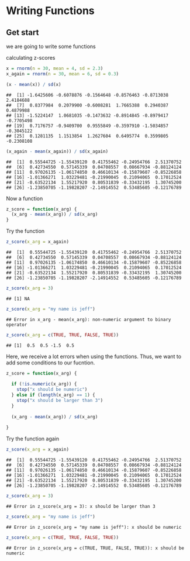 Writing Functions
================

## Get start

we are going to write some functions

calculating z-scores

``` r
x = rnorm(n = 30, mean = 4, sd = 2.3)
x_again = rnorm(n = 30, mean = 6, sd = 0.3)

(x - mean(x)) / sd(x)
```

    ##  [1] -1.6425606 -0.6078876 -0.1564648 -0.8576463 -0.8713038  2.4184688
    ##  [7]  0.8377984  0.2079900 -0.6008281  1.7665388  0.2940387  0.4879988
    ## [13] -1.5224147  1.0681035 -0.1473632 -0.8914845 -0.8979417 -0.7705498
    ## [19]  0.7176757 -0.9409700  0.9555849 -0.3597910 -1.5034857 -0.3045122
    ## [25]  0.1281135  1.1513854  1.2627604  0.6495774  0.3599805 -0.2308108

``` r
(x_again - mean(x_again)) / sd(x_again)
```

    ##  [1]  0.55544725 -1.55439120  0.41755462 -0.24954766  2.51370752
    ##  [6]  0.42734550  0.57145339  0.04708557  0.08667934 -0.88124124
    ## [11]  0.97026135 -1.06174850  0.46610134 -0.15879607 -0.85226858
    ## [16] -1.01366271  1.03229481 -0.21990045  0.21094065  0.17012524
    ## [21] -0.63522134  1.55217920  0.80531839 -0.33432195  1.30745200
    ## [26] -1.23850705 -1.19828207 -2.14914552  0.53485605 -0.12176789

Now a function

``` r
z_score = function(x_arg) {
  (x_arg - mean(x_arg)) / sd(x_arg)
}
```

Try the function

``` r
z_score(x_arg = x_again)
```

    ##  [1]  0.55544725 -1.55439120  0.41755462 -0.24954766  2.51370752
    ##  [6]  0.42734550  0.57145339  0.04708557  0.08667934 -0.88124124
    ## [11]  0.97026135 -1.06174850  0.46610134 -0.15879607 -0.85226858
    ## [16] -1.01366271  1.03229481 -0.21990045  0.21094065  0.17012524
    ## [21] -0.63522134  1.55217920  0.80531839 -0.33432195  1.30745200
    ## [26] -1.23850705 -1.19828207 -2.14914552  0.53485605 -0.12176789

``` r
z_score(x_arg = 3)
```

    ## [1] NA

``` r
z_score(x_arg = "my name is jeff")
```

    ## Error in x_arg - mean(x_arg): non-numeric argument to binary operator

``` r
z_score(x_arg = c(TRUE, TRUE, FALSE, TRUE))
```

    ## [1]  0.5  0.5 -1.5  0.5

Here, we receive a lot errors when using the functions. Thus, we want to
add some conditions to our fucntion.

``` r
z_score = function(x_arg) {
  
  if (!is.numeric(x_arg)) {
    stop("x should be numeric")
  } else if (length(x_arg) == 1) {
    stop("x should be larger than 3")
  }
  
  (x_arg - mean(x_arg)) / sd(x_arg)
  
}
```

Try the function again

``` r
z_score(x_arg = x_again)
```

    ##  [1]  0.55544725 -1.55439120  0.41755462 -0.24954766  2.51370752
    ##  [6]  0.42734550  0.57145339  0.04708557  0.08667934 -0.88124124
    ## [11]  0.97026135 -1.06174850  0.46610134 -0.15879607 -0.85226858
    ## [16] -1.01366271  1.03229481 -0.21990045  0.21094065  0.17012524
    ## [21] -0.63522134  1.55217920  0.80531839 -0.33432195  1.30745200
    ## [26] -1.23850705 -1.19828207 -2.14914552  0.53485605 -0.12176789

``` r
z_score(x_arg = 3)
```

    ## Error in z_score(x_arg = 3): x should be larger than 3

``` r
z_score(x_arg = "my name is jeff")
```

    ## Error in z_score(x_arg = "my name is jeff"): x should be numeric

``` r
z_score(x_arg = c(TRUE, TRUE, FALSE, TRUE))
```

    ## Error in z_score(x_arg = c(TRUE, TRUE, FALSE, TRUE)): x should be numeric
